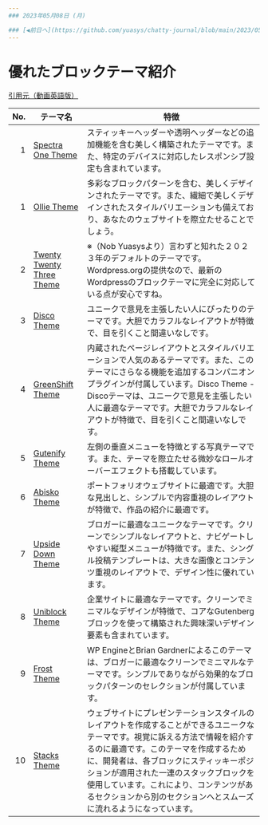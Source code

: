 ```yaml
---
### 2023年05月08日 (月)

### [◀️前日へ](https://github.com/yuasys/chatty-journal/blob/main/2023/05/2023-05-07.md)&emsp;&emsp;&emsp;&emsp;[翌日へ▶️](https://github.com/yuasys/chatty-journal/blob/main/2023/05/2023-05-09.md)
---
```

優れたブロックテーマ紹介
===

[引用元（動画英語版）](https://youtu.be/-JnAoMZH49w)


| No. | <div style="text-align:center">テーマ名</div> |<div style="text-align:center">特徴</div>|
| ----:| ---------------- | ----|
|    1 | [Spectra One Theme](https://youtu.be/-JnAoMZH49w?t=463)|スティッキーヘッダーや透明ヘッダーなどの追加機能を含む美しく構築されたテーマです。また、特定のデバイスに対応したレスポンシブ設定も含まれています。|                |  |
|    1 | [Ollie Theme](https://youtu.be/-JnAoMZH49w?t=400)|多彩なブロックパターンを含む、美しくデザインされたテーマです。また、繊細で美しくデザインされたスタイルバリエーションも備えており、あなたのウェブサイトを際立たせることでしょう。|
|    2 | [Twenty Twenty Three Theme](https://youtu.be/-JnAoMZH49w?t=372)| ※（Nob Yuasysより）言わずと知れた２０２３年のデフォルトのテーマです。Wordpress.orgの提供なので、最新のWordpressのブロックテーマに完全に対応している点が安心ですね。 |
|    3 |[Disco Theme](https://youtu.be/-JnAoMZH49w?t=330)|ユニークで意見を主張したい人にぴったりのテーマです。大胆でカラフルなレイアウトが特徴で、目を引くこと間違いなしです。|
|    4 |[GreenShift Theme](https://youtu.be/-JnAoMZH49w?t=290)| 内蔵されたページレイアウトとスタイルバリエーションで人気のあるテーマです。また、このテーマにさらなる機能を追加するコンパニオンプラグインが付属しています。Disco Theme - Discoテーマは、ユニークで意見を主張したい人に最適なテーマです。大胆でカラフルなレイアウトが特徴で、目を引くこと間違いなしです。 |
|    5 |[Gutenify Theme](https://youtu.be/-JnAoMZH49w?t=259)|左側の垂直メニューを特徴とする写真テーマです。また、テーマを際立たせる微妙なロールオーバーエフェクトも搭載しています。|
|    6 |[Abisko Theme](https://youtu.be/-JnAoMZH49w?t=232)|ポートフォリオウェブサイトに最適です。大胆な見出しと、シンプルで内容重視のレイアウトが特徴で、作品の紹介に最適です。|
|    7 | [Upside Down Theme ](https://youtu.be/-JnAoMZH49w?t=200)|ブロガーに最適なユニークなテーマです。クリーンでシンプルなレイアウトと、ナビゲートしやすい縦型メニューが特徴です。また、シングル投稿テンプレートは、大きな画像とコンテンツ重視のレイアウトで、デザイン性に優れています。|
|    8 | [Uniblock Theme](https://youtu.be/-JnAoMZH49w?t=146) |企業サイトに最適なテーマです。クリーンでミニマルなデザインが特徴で、コアなGutenbergブロックを使って構築された興味深いデザイン要素も含まれています。|
|    9 | [Frost Theme](https://youtu.be/-JnAoMZH49w?t=105) |WP EngineとBrian Gardnerによるこのテーマは、ブロガーに最適なクリーンでミニマルなテーマです。シンプルでありながら効果的なブロックパターンのセレクションが付属しています。|
|   10 | [Stacks Theme](https://youtu.be/-JnAoMZH49w?t=39) |ウェブサイトにプレゼンテーションスタイルのレイアウトを作成することができるユニークなテーマです。視覚に訴える方法で情報を紹介するのに最適です。このテーマを作成するために、開発者は、各ブロックにスティッキーポジションが適用された一連のスタックブロックを使用しています。これにより、コンテンツがあるセクションから別のセクションへとスムーズに流れるようになっています。|

